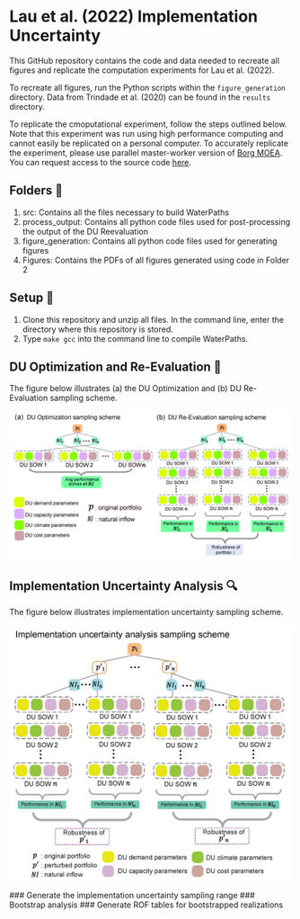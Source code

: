 # Lau et al. (2022) Implementation Uncertainty
This GitHub repository contains the code and data needed to recreate all figures and replicate the computation experiments for Lau et al. (2022). 

To recreate all figures, run the Python scripts within the `figure_generation` directory. Data from Trindade et al. (2020) can be found in the `results` directory. 

To replicate the cmoputational experiment, follow the steps outlined below. Note that this experiment was run using high performance computing and cannot easily be replicated on a personal computer. To accurately replicate the experiment, please use parallel master-worker version of [Borg MOEA](http://borgmoea.org). You can request access to the source code [here](http://borgmoea.org/#contact).

## Folders :file_folder:
1. src: Contains all the files necessary to build WaterPaths
2. process_output: Contains all python code files used for post-processing the output of the DU Reevaluation
3. figure_generation: Contains all python code files used for generating figures
4. Figures: Contains the PDFs of all figures generated using code in Folder 2

## Setup :hammer:
1. Clone this repository and unzip all files. In the command line, enter the directory where this repository is stored. 
2. Type `make gcc` into the command line to compile WaterPaths.

## DU Optimization and Re-Evaluation :dart:
The figure below illustrates (a) the DU Optimization and (b) DU Re-Evaluation sampling scheme.
<p align="center">
<img src="Figures/sampling_DU.jpg" width="600">
</p>

## Implementation Uncertainty Analysis :mag:
The figure below illustrates implementation uncertainty sampling scheme.
<p align="center">
<img src="Figures/sampling_IU.jpg" width="600">
</p>
### Generate the implementation uncertainty sampling range
### Bootstrap analysis
### Generate ROF tables for bootstrapped realizations
